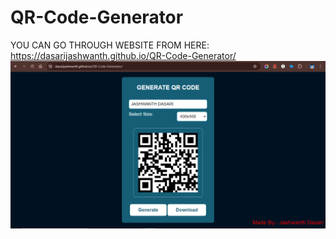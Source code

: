 # QR-Code-Generator
YOU CAN GO THROUGH WEBSITE FROM HERE: https://dasarijashwanth.github.io/QR-Code-Generator/
![preview img](/preview.png.png)
